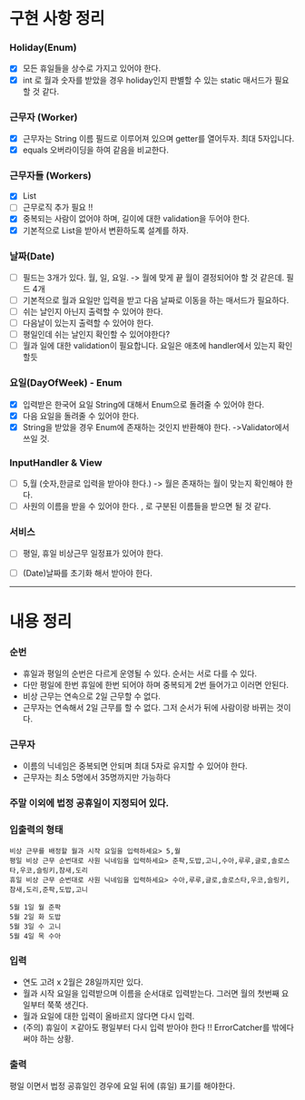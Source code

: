 # 구현 사항 정리

### Holiday(Enum)
-[x] 모든 휴일들을 상수로 가지고 있어야 한다.
-[x] int 로 월과 숫자를 받았을 경우 holiday인지 판별할 수 있는 static 매서드가 필요할 것 같다. 

### 근무자 (Worker)
-[x] 근무자는 String 이름 필드로 이루어져 있으며 getter를 열어두자. 최대 5자입니다.
-[x] equals 오버라이딩을 하여 같음을 비교한다.

### 근무자들 (Workers)
-[x] List<Worker>
-[ ] 근무로직 추가 필요 !!
-[x] 중복되는 사람이 없어야 하며, 길이에 대한 validation을 두어야 한다.
-[x] 기본적으로 List<String>을 받아서 변환하도록 설계를 하자.

### 날짜(Date)
-[ ] 필드는 3개가 있다. 월, 일, 요일. -> 월에 맞게 끝 월이 결정되어야 할 것 같은데. 필드 4개
-[ ] 기본적으로 월과 요일만 입력을 받고 다음 날짜로 이동을 하는 매서드가 필요하다.
-[ ] 쉬는 날인지 아닌지 출력할 수 있어야 한다.
-[ ] 다음날이 있는지 출력할 수 있어야 한다.
-[ ] 평일인데 쉬는 날인지 확인할 수 있어야한다?
-[ ] 월과 일에 대한 validation이 필요합니다. 요일은 애초에 handler에서 있는지 확인할듯 

### 요일(DayOfWeek) - Enum
-[x] 입력받은 한국어 요일 String에 대해서 Enum으로 돌려줄 수 있어야 한다.
-[x] 다음 요일을 돌려줄 수 있어야 한다.
-[x] String을 받았을 경우 Enum에 존재하는 것인지 반환해야 한다. ->Validator에서 쓰일 것. 

### InputHandler & View
-[ ] 5,월 (숫자,한글로 입력을 받아야 한다.) -> 월은 존재하는 월이 맞는지 확인해야 한다.
-[ ] 사원의 이름을 받을 수 있어야 한다. , 로 구분된 이름들을 받으면 될 것 같다.

### 서비스
-[ ] 평일, 휴일 비상근무 일정표가 있어야 한다.
-[ ] (Date)날짜를 초기화 해서 받아야 한다. 


---
# 내용 정리


### 순번
- 휴일과 평일의 순번은 다르게 운영될 수 있다. 순서는 서로 다를 수 있다.
- 다만 평일에 한번 휴일에 한번 되어야 하며 중복되게 2번 들어가고 이러면 안된다.
- 비상 근무는 연속으로 2일 근무할 수 없다.
- 근무자는 연속해서 2일 근무를 할 수 없다. 그저 순서가 뒤에 사람이랑 바뀌는 것이다.

### 근무자
- 이름의 닉네임은 중복되면 안되며 최대 5자로 유지할 수 있어야 한다.
- 근무자는 최소 5명에서 35명까지만 가능하다

### 주말 이외에 법정 공휴일이 지정되어 있다.

### 입출력의 형태
```
비상 근무를 배정할 월과 시작 요일을 입력하세요> 5,월
평일 비상 근무 순번대로 사원 닉네임을 입력하세요> 준팍,도밥,고니,수아,루루,글로,솔로스타,우코,슬링키,참새,도리
휴일 비상 근무 순번대로 사원 닉네임을 입력하세요> 수아,루루,글로,솔로스타,우코,슬링키,참새,도리,준팍,도밥,고니

5월 1일 월 준팍
5월 2일 화 도밥
5월 3일 수 고니
5월 4일 목 수아
```
### 입력
- 연도 고려 x 2월은 28일까지만 있다.
- 월과 시작 요일을 입력받으며 이름을 순서대로 입력받는다. 그러면 월의 첫번째 요일부터 쭉쭉 생긴다.
- 월과 요일에 대한 입력이 올바르지 않다면 다시 입력.
- (주의) 휴일이 ㅈ같아도 평일부터 다시 입력 받아야 한다 !! ErrorCatcher를 밖에다 써야 하는 상황.

### 출력
평일 이면서 법정 공휴일인 경우에 요일 뒤에 (휴일) 표기를 해야한다.
